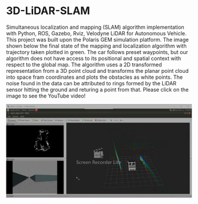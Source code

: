 # 3D-LiDAR-SLAM
Simultaneous localization and mapping (SLAM) algorithm implementation with Python, ROS, Gazebo, Rviz, Velodyne LiDAR for Autonomous Vehicle. This project was built upon the Polaris GEM simulation platform. The image shown below the final state of the mapping and localization algorithm with trajectory taken plotted in green. The car follows preset waypoints, but our algorithm does not have access to its positional and spatial context with respect to the global map. The algorithm uses a 2D transformed representation from a 3D point cloud and transforms the planar point cloud into space fram coordinates and plots the obstacles as white points. The noise found in the data can be attributed to rings formed by the LiDAR sensor hitting the ground and returing a point from that. Please click on the image to see the YouTube video!
 
[![image](media.png)](https://youtu.be/cNL5y88SvpE)
